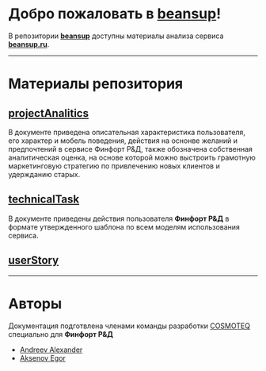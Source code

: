 # Добро пожаловать в **[beansup](https://github.com/AndreevAA/beansup)**!

В репозитории **[beansup](https://github.com/AndreevAA/beansup)** доступны материалы анализа сервиса **[beansup.ru](https://beansup.ru)**.

---

# Материалы репозитория

## [projectAnalitics](https://github.com/AndreevAA/beansup/tree/main/projectAnalitics)

В документе приведена описательная характеристика пользователя, его характер и мобель поведения, действия на оснонве желаний и предпочтений в сервисе Финфорт Р&Д, также обозначена собственная аналитическая оценка, на основе которой можно выстроить грамотную маркетинговую стратегию по привлечению новых клиентов и удержданию старых.

## [technicalTask](https://github.com/AndreevAA/beansup/tree/main/technicalTask)

В документе приведены действия пользователя **Финфорт Р&Д** в формате утвержденного шаблона по всем моделям использования сервиса.

## [userStory](https://github.com/AndreevAA/beansup/tree/main/userStory)

---

# Авторы
Документация подготвлена членами команды разработки [COSMOTEQ](https://cosmoteq.com/) специально для **Финфорт Р&Д**
 - [Andreev Alexander](https://github.com/AndreevAA)
 - [Aksenov Egor](https://github.com/01Flame10)
